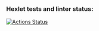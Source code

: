 ### Hexlet tests and linter status:
[![Actions Status](https://github.com/Maxcosanostra/python-project-50/actions/workflows/hexlet-check.yml/badge.svg)](https://github.com/Maxcosanostra/python-project-50/actions)